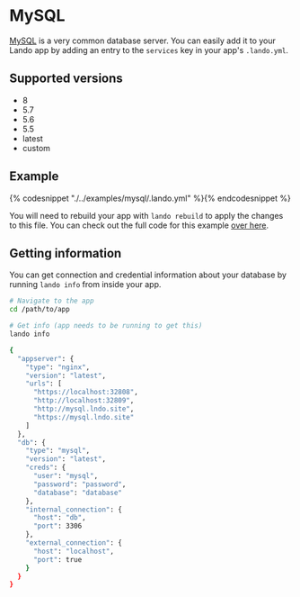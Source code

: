 MySQL
=====

[MySQL](https://www.mysql.com/) is a very common database server. You can easily add it to your Lando app by adding an entry to the `services` key in your app's `.lando.yml`.

Supported versions
------------------

*   8
*   5.7
*   5.6
*   5.5
*   latest
*   custom

Example
-------

{% codesnippet "./../examples/mysql/.lando.yml" %}{% endcodesnippet %}

You will need to rebuild your app with `lando rebuild` to apply the changes to this file. You can check out the full code for this example [over here](https://github.com/kalabox/lando/tree/master/examples/mysql).

Getting information
-------------------

You can get connection and credential information about your database by running `lando info` from inside your app.

```bash
# Navigate to the app
cd /path/to/app

# Get info (app needs to be running to get this)
lando info

{
  "appserver": {
    "type": "nginx",
    "version": "latest",
    "urls": [
      "https://localhost:32808",
      "http://localhost:32809",
      "http://mysql.lndo.site",
      "https://mysql.lndo.site"
    ]
  },
  "db": {
    "type": "mysql",
    "version": "latest",
    "creds": {
      "user": "mysql",
      "password": "password",
      "database": "database"
    },
    "internal_connection": {
      "host": "db",
      "port": 3306
    },
    "external_connection": {
      "host": "localhost",
      "port": true
    }
  }
}
```
